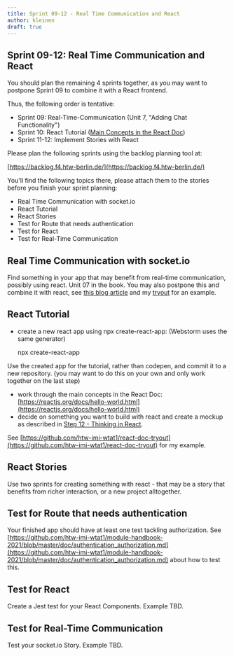 ```yaml
---
title: Sprint 09-12 - Real Time Communication and React
author: kleinen
draft: true
---
```

## Sprint 09-12: Real Time Communication and React

You should plan the remaining 4 sprints together, as you may want to
postpone Sprint 09 to combine it with a React frontend.

Thus, the following order is tentative:
* Sprint 09: Real-Time-Communication (Unit 7, "Adding Chat Functionality")
* Sprint 10: React Tutorial ([Main Concepts in the React Doc](https://reactjs.org/docs/hello-world.html))
* Sprint 11-12: Implement Stories with React

Please plan the following sprints using the backlog planning tool at:

[https://backlog.f4.htw-berlin.de/](https://backlog.f4.htw-berlin.de/)

You'll find the following topics there, please attach them to the stories before
you finish your sprint planning:

* Real Time Communication with socket.io
* React Tutorial
* React Stories
* Test for Route that needs authentication
* Test for React
* Test for Real-Time Communication

## Real Time Communication with socket.io
Find something in your app that may benefit from real-time communication, possibly using react.
Unit 07 in the book. You may also postpone this and combine it with react, see
[this blog article](https://www.valentinog.com/blog/socket-react/) and my [tryout](https://github.com/htw-imi-wtat1/react-socketio-tryout) for an example.

## React Tutorial
* create a new react app using npx create-react-app: (Webstorm uses the same generator)


     npx create-react-app


Use the created app for the tutorial, rather than codepen, and commit it to a new repository.
(you may want to do this on your own and only work together on the last step)
* work through the main concepts in the React Doc: [https://reactjs.org/docs/hello-world.html](https://reactjs.org/docs/hello-world.html)
* decide on something you want to build with react and create a mockup as described in [Step 12 - Thinking in React](https://reactjs.org/docs/thinking-in-react.html).

See [https://github.com/htw-imi-wtat1/react-doc-tryout](https://github.com/htw-imi-wtat1/react-doc-tryout) for my example.

## React Stories
Use two sprints for creating something with react - that may be a story that benefits from richer interaction,
or a new project alltogether.

## Test for Route that needs authentication
Your finished app should have at least one test tackling authorization.
See [https://github.com/htw-imi-wtat1/module-handbook-2021/blob/master/doc/authentication_authorization.md](https://github.com/htw-imi-wtat1/module-handbook-2021/blob/master/doc/authentication_authorization.md) about how to test this.

## Test for React
Create a Jest test for your React Components. Example TBD.

## Test for Real-Time Communication
Test your socket.io Story. Example TBD.
